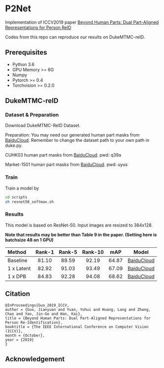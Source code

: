 # P2Net
  Implementation of ICCV2019 paper [Beyond Human Parts: Dual Part-Aligned Representations for Person ReID](https://arxiv.org/pdf/1910.10111.pdf)

Codes from this repo can reproduce our results on DukeMTMC-reID.

## Prerequisites

- Python 3.6
- GPU Memory >= 6G
- Numpy
- Pytorch >= 0.4
- Torchvision >= 0.2.0

## DukeMTMC-reID

### Dataset & Preparation
Download DukeMTMC-ReID Dataset.

Preparation: You may need our generated human part masks from [BaiduCloud](https://pan.baidu.com/s/18IIrRSnRN97mC8IShlmXwQ).
Remember to change the dataset path to your own path in duke.py.

CUHK03 human part masks from [BaiduCloud](https://pan.baidu.com/s/123ps1dHowd_17tL1dyrPjw). pwd: q39a

Market-1501 human part masks from [BaiduCloud](https://pan.baidu.com/s/1ikHvcjDLEhDqyKsq0c81RA). pwd: uyus


### Train
Train a model by
```bash
cd scripts
sh resnet50_softmax.sh
```

### Results

This model is based on ResNet-50. Input images are resized to 384x128.

**Note that results may be better than Table 9 in the paper. (Setting here is batchsize 48 on 1 GPU)**

| Method | Rank-1 | Rank-5 | Rank-10 | mAP | Model |
| :----- | :-----: | :-----: | :-----: | :-----: | :-----: |
| Baseline | 81.10 | 89.59 | 92.19 | 64.87 |[BaiduCloud](https://pan.baidu.com/s/1JZ_fHiqXjNDtWearwEIQ3Q) |
|1 x Latent | 82.92 | 91.03 | 93.49 | 67.09 |[BaiduCloud](https://pan.baidu.com/s/1rvPB_-hOB8huqWTJuBDYSw) |
|1 x DPB | 84.83 | 92.28 | 94.08 | 68.62 |[BaiduCloud](https://pan.baidu.com/s/1BSb51t8iIihyzKAyLcOgLQ) |

## Citation
```
@InProceedings{Guo_2019_ICCV,
author = {Guo, Jianyuan and Yuan, Yuhui and Huang, Lang and Zhang, Chao and Yao, Jin-Ge and Han, Kai},
title = {Beyond Human Parts: Dual Part-Aligned Representations for Person Re-Identification},
booktitle = {The IEEE International Conference on Computer Vision (ICCV)},
month = {October},
year = {2019}
}
```

## Acknowledgement
